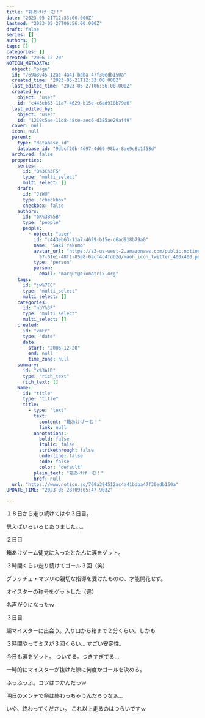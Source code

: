 ```yaml
---
title: "箱あけげーむ！"
date: "2023-05-21T12:33:00.000Z"
lastmod: "2023-05-27T06:56:00.000Z"
draft: false
series: []
authors: []
tags: []
categories: []
created: "2006-12-20"
NOTION_METADATA:
  object: "page"
  id: "769a3945-12ac-4a41-bdba-47f30edb150a"
  created_time: "2023-05-21T12:33:00.000Z"
  last_edited_time: "2023-05-27T06:56:00.000Z"
  created_by:
    object: "user"
    id: "c443eb63-11a7-4629-b15e-c6ad918b79a0"
  last_edited_by:
    object: "user"
    id: "1219c5ae-11d8-48ce-aec6-d385ae29af49"
  cover: null
  icon: null
  parent:
    type: "database_id"
    database_id: "9dbcf20b-4d97-4d69-98ba-8ae9c8c1f58d"
  archived: false
  properties:
    series:
      id: "B%3C%3FS"
      type: "multi_select"
      multi_select: []
    draft:
      id: "JiWU"
      type: "checkbox"
      checkbox: false
    authors:
      id: "bK%3B%5B"
      type: "people"
      people:
        - object: "user"
          id: "c443eb63-11a7-4629-b15e-c6ad918b79a0"
          name: "Saki Yakumo"
          avatar_url: "https://s3-us-west-2.amazonaws.com/public.notion-static.com/3ad1c4\
            97-61e1-48f1-85e8-6acf4c4fdb2d/maoh_icon_twitter_400x400.png"
          type: "person"
          person:
            email: "marqut@ziomatrix.org"
    tags:
      id: "jw%7CC"
      type: "multi_select"
      multi_select: []
    categories:
      id: "nbY%3F"
      type: "multi_select"
      multi_select: []
    created:
      id: "vmFr"
      type: "date"
      date:
        start: "2006-12-20"
        end: null
        time_zone: null
    summary:
      id: "x%3AlD"
      type: "rich_text"
      rich_text: []
    Name:
      id: "title"
      type: "title"
      title:
        - type: "text"
          text:
            content: "箱あけげーむ！"
            link: null
          annotations:
            bold: false
            italic: false
            strikethrough: false
            underline: false
            code: false
            color: "default"
          plain_text: "箱あけげーむ！"
          href: null
  url: "https://www.notion.so/769a394512ac4a41bdba47f30edb150a"
UPDATE_TIME: "2023-05-28T09:05:47.903Z"

---
```

<link rel="stylesheet" href="https://cdn.jsdelivr.net/npm/katex@0.16.2/dist/katex.min.css" integrity="sha384-bYdxxUwYipFNohQlHt0bjN/LCpueqWz13HufFEV1SUatKs1cm4L6fFgCi1jT643X" crossorigin="anonymous">


１８日から走り続けてはや３日目。


思えばいろいろとありました。。。


２日目


箱あけゲーム徒党に入ったとたんに涙をゲット。


３時間くらい走り続けてゴール３回（笑）


グラッチェ・マツリの親切な指導を受けたものの、才能開花せず。


オイスターの称号をゲットした（違）


名声が０になったｗ


３日目


超マイスターに出会う。入り口から箱まで２分くらい。しかも


３時間やってミスが３回くらい… すごい安定性。


今日も涙をゲット。 ついてる。つきすぎてる…


一時的にマイスターが抜けた隙に何度かゴールを決める。


ふっふっふ。コツはつかんだっｗ


明日のメンテで祭は終わっちゃうんだろうなぁ…


いや、終わってください。 これ以上走るのはつらいですｗ

